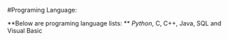#Programing Language: 

**Below are programing language lists: **
_Python_, C, C++, Java, SQL and Visual Basic 

 
